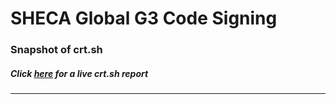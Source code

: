 # SHECA Global G3 Code Signing
### Snapshot of crt.sh
##### Click [here](https://crt.sh/?q=EAA5AD8E9A2FA992354B2FF4254BEB08A632F7F17602604DDED58D73D616D844) for a live crt.sh report

---
